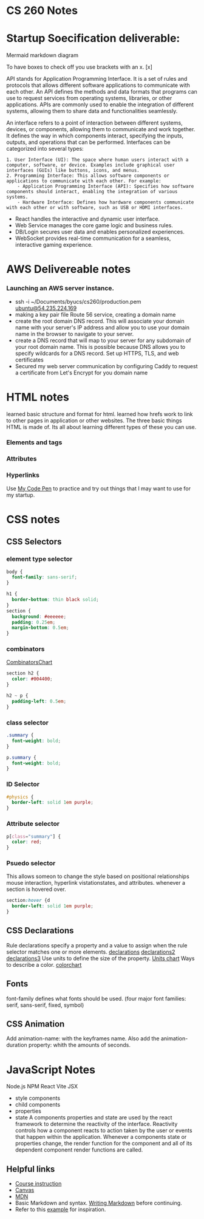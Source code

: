 # CS 260 Notes

# Startup Soecification deliverable:

Mermaid markdown diagram

To have boxes to check off you use brackets with an x. [x]

API stands for Application Programming Interface. It is a set of rules and protocols that allows different software applications to communicate with each other. An API defines the methods and data formats that programs can use to request services from operating systems, libraries, or other applications. APIs are commonly used to enable the integration of different systems, allowing them to share data and functionalities seamlessly.

An interface refers to a point of interaction between different systems, devices, or components, allowing them to communicate and work together. It defines the way in which components interact, specifying the inputs, outputs, and operations that can be performed. Interfaces can be categorized into several types:

    1. User Interface (UI): The space where human users interact with a computer, software, or device. Examples include graphical user interfaces (GUIs) like buttons, icons, and menus.
    2. Programming Interface: This allows software components or applications to communicate with each other. For example:
        - Application Programming Interface (API): Specifies how software components should interact, enabling the integration of various systems.
        - Hardware Interface: Defines how hardware components communicate with each other or with software, such as USB or HDMI interfaces.

- React handles the interactive and dynamic user interface.
- Web Service manages the core game logic and business rules.
- DB/Login secures user data and enables personalized experiences.
- WebSocket provides real-time communication for a seamless, interactive gaming experience.

# AWS Delivereable notes

### Launching an AWS server instance.

- ssh -i ~/Documents/byucs/cs260/production.pem ubuntu@54.235.224.169
- making a key pair file
  Route 56 service, creating a domain name
- create the root domain DNS record. This will associate your domain name with your server's IP address and allow you to use your domain name in the browser to navigate to your server.
- create a DNS record that will map to your server for any subdomain of your root domain name. This is possible because DNS allows you to specify wildcards for a DNS record.
  Set up HTTPS, TLS, and web certificates
- Secured my web server communication by configuring Caddy to request a certificate from Let's Encrypt for you domain name

# HTML notes

learned basic structure and format for html. learned how hrefs work to link to other pages in application or other websites.
The three basic things HTML is made of. Its all about learning different types of these you can use.

### Elements and tags

### Attributes

### Hyperlinks

Use [My Code Pen](https://codepen.io/TalmageWoodhouse) to practice and try out things that I may want to use for my startup.

# CSS notes

## CSS Selectors

### element type selector

```css
body {
  font-family: sans-serif;
}
```

```css
h1 {
  border-bottom: thin black solid;
}
section {
  background: #eeeeee;
  padding: 0.25em;
  margin-bottom: 0.5em;
}
```

### combinators

[CombinatorsChart](Cominatorschart.png)

```css
section h2 {
  color: #004400;
}
```

```css
h2 ~ p {
  padding-left: 0.5em;
}
```

### class selector

```css
.summary {
  font-weight: bold;
}
```

```css
p.summary {
  font-weight: bold;
}
```

### ID Selector

```css
#physics {
  border-left: solid 1em purple;
}
```

### Attribute selector

```css
p[class="summary"] {
  color: red;
}
```

### Psuedo selector

This allows someon to change the style based on positional relationships mouse interaction, hyperlink vistationstates, and attributes.
whenever a section is hovered over.

```css
section:hover {d
  border-left: solid 1em purple;
}
```

## CSS Declarations

Rule declarations specify a property and a value to assign when the rule selector matches one or more elements.
[declarations](declarations.png)
[declarations2](declarations2.png)
[declarations3](declarations3.png)
Use units to define the size of the property.
[Units chart](unitschart.png)
Ways to describe a color.
[colorchart](colorchart.png)

## Fonts

font-family defines what fonts should be used. (four major font families: serif, sans-serif, fixed, symbol)

## CSS Animation

Add animation-name: with the keyframes name. Also add the animation-duration property: whith the amounts of seconds.

# JavaScript Notes

Node.js
NPM
React
Vite
JSX

- style components
- child components
- properties
- state
  A components properties and state are used by the react framework to determine the reactivity of the interface. Reactivity controls how a component reacts to action taken by the user or events that happen within the application. Whenever a components state or properties change, the render function for the component and all of its dependent component render functions are called.

## Helpful links

- [Course instruction](https://github.com/webprogramming260)
- [Canvas](https://byu.instructure.com)
- [MDN](https://developer.mozilla.org)
- Basic Markdown and syntax. [Writing Markdown](https://docs.github.com/en/get-started/writing-on-github/getting-started-with-writing-and-formatting-on-github/basic-writing-and-formatting-syntax) before continuing.
- Refer to this [example](https://github.com/webprogramming260/startup-example/blob/main/README.md) for inspiration.
